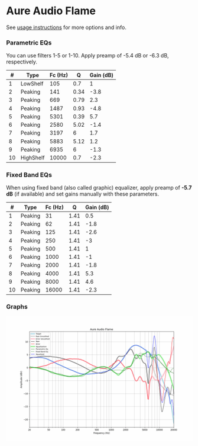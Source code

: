 # Aure Audio Flame
See [usage instructions](https://github.com/jaakkopasanen/AutoEq#usage) for more options and info.

### Parametric EQs
You can use filters 1-5 or 1-10. Apply preamp of -5.4 dB or -6.3 dB, respectively.

|   # | Type      |   Fc (Hz) |    Q |   Gain (dB) |
|-----|-----------|-----------|------|-------------|
|   1 | LowShelf  |       105 | 0.7  |         1   |
|   2 | Peaking   |       141 | 0.34 |        -3.8 |
|   3 | Peaking   |       669 | 0.79 |         2.3 |
|   4 | Peaking   |      1487 | 0.93 |        -4.8 |
|   5 | Peaking   |      5301 | 0.39 |         5.7 |
|   6 | Peaking   |      2580 | 5.02 |        -1.4 |
|   7 | Peaking   |      3197 | 6    |         1.7 |
|   8 | Peaking   |      5883 | 5.12 |         1.2 |
|   9 | Peaking   |      6935 | 6    |        -1.3 |
|  10 | HighShelf |     10000 | 0.7  |        -2.3 |

### Fixed Band EQs
When using fixed band (also called graphic) equalizer, apply preamp of **-5.7 dB** (if available) and set gains manually with these parameters.

|   # | Type    |   Fc (Hz) |    Q |   Gain (dB) |
|-----|---------|-----------|------|-------------|
|   1 | Peaking |        31 | 1.41 |         0.5 |
|   2 | Peaking |        62 | 1.41 |        -1.8 |
|   3 | Peaking |       125 | 1.41 |        -2.6 |
|   4 | Peaking |       250 | 1.41 |        -3   |
|   5 | Peaking |       500 | 1.41 |         1   |
|   6 | Peaking |      1000 | 1.41 |        -1   |
|   7 | Peaking |      2000 | 1.41 |        -1.8 |
|   8 | Peaking |      4000 | 1.41 |         5.3 |
|   9 | Peaking |      8000 | 1.41 |         4.6 |
|  10 | Peaking |     16000 | 1.41 |        -2.3 |

### Graphs
![](./Aure%20Audio%20Flame.png)

